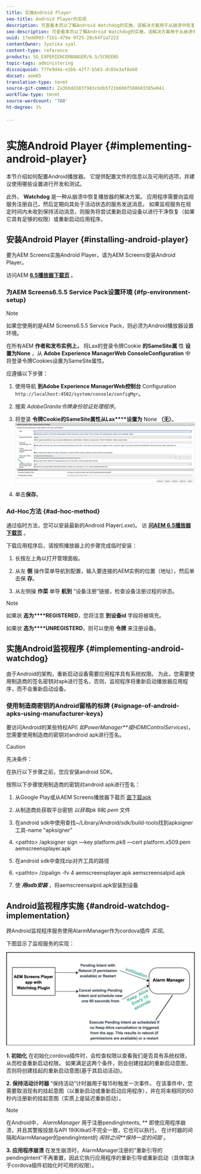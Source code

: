 ```yaml
---
title: 实施Android Player
seo-title: Android Player的实现
description: 可查看本页以了解Android Watchdog的实施，该解决方案用于从崩溃中恢复播放器。
seo-description: 可查看本页以了解Android Watchdog的实施，该解决方案用于从崩溃中恢复播放器。
uuid: 17edd093-f1b1-479e-9f25-28c64f1a7223
contentOwner: Jyotika syal
content-type: reference
products: SG_EXPERIENCEMANAGER/6.5/SCREENS
topic-tags: administering
discoiquuid: 77fe9d4e-e1bb-42f7-b563-dc03e3af8a60
docset: aem65
translation-type: tm+mt
source-git-commit: 2a3bbdd283f983cbdb5f21b606f508603385e041
workflow-type: tm+mt
source-wordcount: '768'
ht-degree: 1%

---
```



# 实施Android Player {#implementing-android-player}

本节介绍如何配置Android播放器。 它提供配置文件的信息以及可用的选项，并建议使用哪些设置进行开发和测试。

此外， **Watchdog** 是一种从崩溃中恢复播放器的解决方案。 应用程序需要向监视服务注册自己，然后定期向其处于活动状态的服务发送消息。 如果监视服务在规定时间内未收到保持活动消息，则服务将尝试重新启动设备以进行干净恢复（如果它具有足够的权限）或重新启动应用程序。

## 安装Android Player {#installing-android-player}

要为AEM Screens实施Android Player，请为AEM Screens安装Android Player。

访问AEM [**6.5播放器下载页**](https://download.macromedia.com/screens/) 。

### 为AEM Screens6.5.5 Service Pack设置环境 {#fp-environment-setup}

>[!NOTE]
>如果您使用的是AEM Screens6.5.5 Service Pack，则必须为Android播放器设置环境。

在所有AEM **作者和发布实例上，** 将Lax的登录令牌Cookie **的SameSite属** 性 **设置为None** ，从 **Adobe Experience ManagerWeb ConsoleConfiguration** 中将登录令牌Cookies设置为SameSite属性。

应遵循以下步骤：

1. 使用导航 **到Adobe Experience ManagerWeb控制台** Configuration `http://localhost:4502/system/console/configMgr`。

1. 搜索 *AdobeGranite令牌身份验证处理程序*。

1. 将登录 **令牌Cookie的SameSite属性从Lax****设置为** None **（无）**。
   ![图像](/help/user-guide/assets/granite-updates.png)

1. 单击&#x200B;**保存**。


### Ad-Hoc方法 {#ad-hoc-method}

通过临时方法，您可以安装最新的Android Player(*.exe*)。 访 [**问AEM 6.5播放器下载页**](https://download.macromedia.com/screens/) 。

下载应用程序后，请按照播放器上的步骤完成临时安装：

1. 长按左上角以打开管理面板。
1. 从左 **侧** 操作菜单导航到配置，输入要连接的AEM实例的位置（地址），然后单击保 **存**。

1. 从左侧操 **作菜** 单导 **航到** “设备注册”链接，检查设备注册过程的状态。

>[!NOTE]
>
>如果状 **态为****REGISTERED**，您将注意 **到设备id** 字段将被填充。
>
>如果状 **态为****UNREGISTERD**，则可以使用 **令牌** 来注册设备。

## 实施Android监视程序 {#implementing-android-watchdog}

由于Android的架构，重新启动设备需要应用程序具有系统权限。 为此，您需要使用制造商的签名密钥对apk进行签名，否则，监视程序将重新启动播放器应用程序，而不会重新启动设备。

### 使用制造商密钥的Android窗格的标牌 {#signage-of-android-apks-using-manufacturer-keys}

要访问Android的某些特权API( *如PowerManager**或HDMIControlServices*)，您需要使用制造商的密钥对android apk进行签名。

>[!CAUTION]
>
>先决条件：
>
>在执行以下步骤之前，您应安装android SDK。

按照以下步骤使用制造商的密钥对android apk进行签名：

1. 从Google Play或从AEM Screens播放器下载页 [面下载apk](https://download.macromedia.com/screens/)
1. 从制造商处获取平台密钥 *以获取pk* 8和 *pem* 文件

1. 在android sdk中使用查找~/Library/Android/sdk/build-tools找到apksigner工具-name &quot;apksigner&quot;
1. &lt;pathto> /apksigner sign —key platform.pk8 —cert platform.x509.pem aemscreensplayer.apk
1. 在android sdk中查找zip对齐工具的路径
1. &lt;pathto> /zipalign -fv 4 aemscreensplayer.apk aemscreensalpid.apk
1. 使 ***用adb安装*** ，将aemscreensalpid.apk安装到设备

## Android监视程序实施 {#android-watchdog-implementation}

跨Android监视程序服务使用AlarmManager作为cordova插件 *实现*。

下图显示了监视服务的实现：

![chlimage_1-31](assets/chlimage_1-31.png)

**1. 初始化** 在初始化cordova插件时，会检查权限以查看我们是否具有系统权限，从而检查重新启动权限。 如果满足这两个条件，则会创建挂起的重新启动意图，否则将创建挂起的重新启动意图(基于其启动活动)。

**2. 保持活动计时器** “保持活动”计时器用于每15秒触发一次事件。 在该事件中，您需要取消现有的挂起意图（以重新启动或重新启动应用程序），并在将来相同的60秒内注册新的挂起意图（实质上是延迟重新启动）。

>[!NOTE]
>
>在Android中， *AlarmManager* 用于注册pendingIntents, ** 即使应用程序崩溃，并且其警报投放与API 19(Kitkat)不完全一致，它也可以执行。 在计时器的间隔和AlarmManager的pendingIntent的 *闹铃之间**保持一定的间距* 。

**3. 应用程序崩溃** 在发生崩溃时，AlarmManager注册的“重新引导的pendingIntent”不再重置，因此它执行应用程序的重新引导或重新启动（具体取决于cordova插件初始化时可用的权限）。
